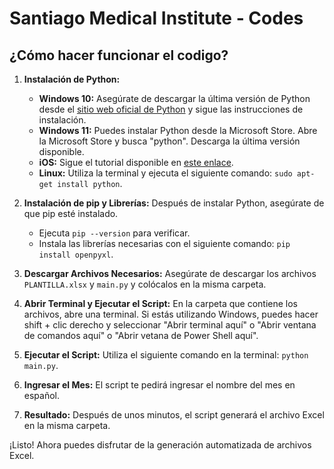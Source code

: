 # Santiago Medical Institute - Codes

## ¿Cómo hacer funcionar el codigo? 

1. **Instalación de Python:**
   - **Windows 10:** Asegúrate de descargar la última versión de Python desde el [sitio web oficial de Python](https://www.python.org/) y sigue las instrucciones de instalación.
   - **Windows 11:** Puedes instalar Python desde la Microsoft Store. Abre la Microsoft Store y busca "python". Descarga la última versión disponible.
   - **iOS:** Sigue el tutorial disponible en [este enlace](https://www.youtube.com/watch?v=xxZnunBwC4U&ab_channel=Masterisela).
   - **Linux:** Utiliza la terminal y ejecuta el siguiente comando: `sudo apt-get install python`.

2. **Instalación de pip y Librerías:**
   Después de instalar Python, asegúrate de que pip esté instalado.
   - Ejecuta `pip --version` para verificar.
   - Instala las librerías necesarias con el siguiente comando: `pip install openpyxl`.

3. **Descargar Archivos Necesarios:**
   Asegúrate de descargar los archivos `PLANTILLA.xlsx` y `main.py` y colócalos en la misma carpeta.

4. **Abrir Terminal y Ejecutar el Script:**
   En la carpeta que contiene los archivos, abre una terminal. Si estás utilizando Windows, puedes hacer shift + clic derecho y seleccionar "Abrir terminal aquí" o "Abrir ventana de comandos aquí" o "Abrir vetana de Power Shell aquí".

5. **Ejecutar el Script:**
   Utiliza el siguiente comando en la terminal: `python main.py`.

6. **Ingresar el Mes:**
   El script te pedirá ingresar el nombre del mes en español.

7. **Resultado:**
   Después de unos minutos, el script generará el archivo Excel en la misma carpeta.

¡Listo! Ahora puedes disfrutar de la generación automatizada de archivos Excel.
